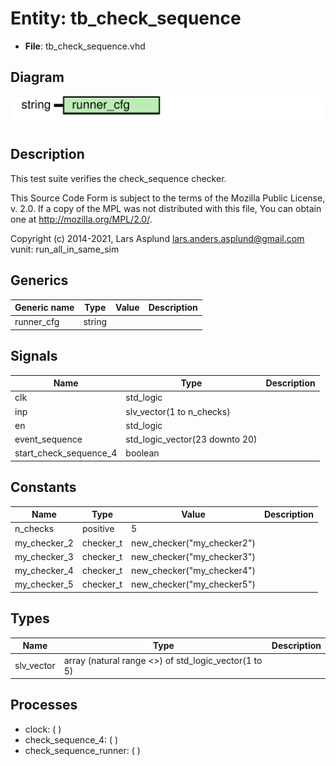 # Entity: tb_check_sequence

- **File**: tb_check_sequence.vhd
## Diagram

![Diagram](tb_check_sequence.svg "Diagram")
## Description

 This test suite verifies the check_sequence checker.

 This Source Code Form is subject to the terms of the Mozilla Public
 License, v. 2.0. If a copy of the MPL was not distributed with this file,
 You can obtain one at http://mozilla.org/MPL/2.0/.

 Copyright (c) 2014-2021, Lars Asplund lars.anders.asplund@gmail.com
 vunit: run_all_in_same_sim
## Generics

| Generic name | Type   | Value | Description |
| ------------ | ------ | ----- | ----------- |
| runner_cfg   | string |       |             |
## Signals

| Name                   | Type                           | Description |
| ---------------------- | ------------------------------ | ----------- |
| clk                    | std_logic                      |             |
| inp                    | slv_vector(1 to n_checks)      |             |
| en                     | std_logic                      |             |
| event_sequence         | std_logic_vector(23 downto 20) |             |
| start_check_sequence_4 | boolean                        |             |
## Constants

| Name         | Type      | Value                       | Description |
| ------------ | --------- | --------------------------- | ----------- |
| n_checks     | positive  |  5                          |             |
| my_checker_2 | checker_t |  new_checker("my_checker2") |             |
| my_checker_3 | checker_t |  new_checker("my_checker3") |             |
| my_checker_4 | checker_t |  new_checker("my_checker4") |             |
| my_checker_5 | checker_t |  new_checker("my_checker5") |             |
## Types

| Name       | Type                                                  | Description |
| ---------- | ----------------------------------------------------- | ----------- |
| slv_vector | array (natural range <>) of std_logic_vector(1 to 5)  |             |
## Processes
- clock: (  )
- check_sequence_4: (  )
- check_sequence_runner: (  )
